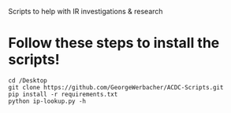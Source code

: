 Scripts to help with IR investigations &amp; research

# Follow these steps to install the scripts!
```
cd /Desktop
git clone https://github.com/GeorgeWerbacher/ACDC-Scripts.git
pip install -r requirements.txt
python ip-lookup.py -h
```
